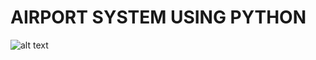 # AIRPORT SYSTEM USING PYTHON

![alt text](https://github.com/PoussyAyman/Airport/assets/112729185/f8beedf1-5126-4754-ac64-9a3aac7ea741)

